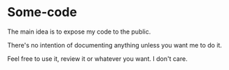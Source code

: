# Some-code

The main idea is to expose my code to the public.

There's no intention of documenting anything unless you want me to do it.

Feel free to use it, review it or whatever you want. I don't care.


